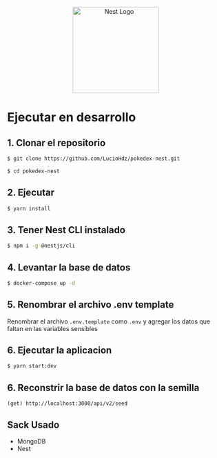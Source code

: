 <p align="center">
  <a href="http://nestjs.com/" target="blank"><img src="https://nestjs.com/img/logo-small.svg" width="200" alt="Nest Logo" /></a>
</p>

# Ejecutar en desarrollo


## 1. Clonar el repositorio

```bash
$ git clone https://github.com/LucioHdz/pokedex-nest.git

$ cd pokedex-nest
```

## 2. Ejecutar
```bash
$ yarn install
```

## 3. Tener Nest CLI instalado

```bash
$ npm i -g @nestjs/cli
```

## 4. Levantar la base de datos

```bash 
$ docker-compose up -d
```

## 5. Renombrar el archivo .env template


Renombrar el archivo ```.env.template``` como ```.env```
y agregar los datos que faltan en las variables sensibles


## 6. Ejecutar la aplicacion
```bash
$ yarn start:dev
```


## 6. Reconstrir la base de datos con la semilla

```postman
(get) http://localhost:3000/api/v2/seed
```


## Sack Usado

* MongoDB
* Nest
